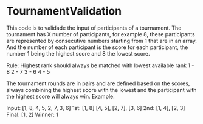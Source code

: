# TournamentValidation

This code is to validade the input of participants of a tournament.
The tournament has X number of participants, for example 8, these participants are represented by consecutive numbers starting from 1 that are in an array.
And the number of each participant is the score for each participant, the number 1 being the highest score and 8 the lowest score.

Rule: Highest rank should always be matched with lowest available rank
1 - 8
2 - 7
3 - 6
4 - 5

The tournament rounds are in pairs and are defined based on the scores, always combining the highest score with the lowest and the participant with the highest score will always win. Example:

Input: [1, 8, 4, 5, 2, 7, 3, 6]
1st: [1, 8] [4, 5], [2, 7], [3, 6]
2nd: [1, 4], [2, 3]
Final: [1, 2]
Winner: 1
